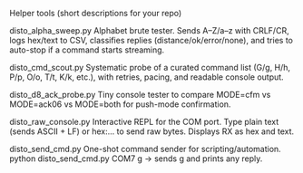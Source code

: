 Helper tools (short descriptions for your repo)

disto_alpha_sweep.py
Alphabet brute tester. Sends A–Z/a–z with CRLF/CR, logs hex/text to CSV, classifies replies (distance/ok/error/none), and tries to auto-stop if a command starts streaming.

disto_cmd_scout.py
Systematic probe of a curated command list (G/g, H/h, P/p, O/o, T/t, K/k, etc.), with retries, pacing, and readable console output.

disto_d8_ack_probe.py
Tiny console tester to compare MODE=cfm vs MODE=ack06 vs MODE=both for push-mode confirmation.

disto_raw_console.py
Interactive REPL for the COM port. Type plain text (sends ASCII + LF) or hex:... to send raw bytes. Displays RX as hex and text.

disto_send_cmd.py
One-shot command sender for scripting/automation. python disto_send_cmd.py COM7 g → sends g<CR> and prints any reply.